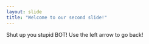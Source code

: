 ```yaml
---
layout: slide
title: "Welcome to our second slide!"
---
```

Shut up you stupid BOT!
Use the left arrow to go back!
